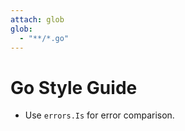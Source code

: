 ```yaml
---
attach: glob
glob:
  - "**/*.go"
---
```


# Go Style Guide

- Use `errors.Is` for error comparison.
